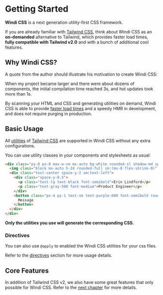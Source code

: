 [tailwind css]: https://tailwindcss.com/docs
[discussions]: https://github.com/windicss/windicss/discussions
[GitHub Issues]: https://github.com/windicss/windicss/issues?q=is%3Aissue+is%3Aopen+sort%3Aupdated-desc
[GitHub Discussions]: https://github.com/windicss/windicss/discussions
[autoprefixer]: https://autoprefixer.github.io/
[utilities reference]: /utilities/
[utilities]: /guide/utilities
[directives]: /guide/directives

[video comparison]: https://twitter.com/antfu7/status/1361398324587163648
[options]: /guide/configuration
[features]: /guide/features/

# Getting Started

**Windi CSS** is a next generation utility-first CSS framework.

If you are already familiar with [Tailwind CSS], think about Windi CSS as an **on-demanded** alternative to Tailwind, which provides faster load times, **fully compatible with Tailwind v2.0** and with a bunch of additional cool features.

## Why Windi CSS?

A quote from the author should illustrate his motivation to create Windi CSS:

<Quote author="@voorjar">When my project became larger and there were about dozens of components, the initial compilation time reached 3s, and hot updates took more than 1s.</Quote>

By scanning your HTML and CSS and generating utilities on demand, Windi CSS is able to provide [faster load times][video comparison] and a speedy HMR in development, and does not require purging in production.

## Basic Usage

All [utilities] of [Tailwind CSS] are supported in Windi CSS without any extra configurations.

You can use utility classes in your components and stylesheets as usual:

```html
<div class="py-8 px-8 max-w-sm mx-auto bg-white rounded-xl shadow-md space-y-2 sm:(py-4 flex items-center space-y-0 space-x-6)">
  <img class="block mx-auto h-24 rounded-full sm:(mx-0 flex-shrink-0)" src="/img/erin-lindford.jpg" alt="Woman's Face" />
  <div class="text-center space-y-2 sm:text-left">
    <div class="space-y-0.5">
      <p class="text-lg text-black font-semibold">Erin Lindford</p>
      <p class="text-gray-500 font-medium">Product Engineer</p>
    </div>
    <button class="px-4 py-1 text-sm text-purple-600 font-semibold rounded-full border border-purple-200 hover:(text-white bg-purple-600 border-transparent) focus:(outline-none ring-2 ring-purple-600 ring-offset-2)">
      Message
    </button>
  </div>
</div>
```

**Only the utilities you use will generate the corresponding CSS.**

### Directives

You can also use `@apply` to enabled the Windi CSS utilities for your css files.

<DirectivesPlayground 
:input='`
.btn {
  @apply font-bold py-2 px-4 rounded;
}
.btn-blue {
  @apply text-white bg-blue-500 hover:bg-blue-700;
  padding-top: 1rem;
}`.trim()'
/>

Refer to the [directives] section for more usage details.

## Core Features

In addition of Tailwind CSS v2, we also have some great features that only possible for Windi CSS. Refer to the [next chapter][features] for more details.
